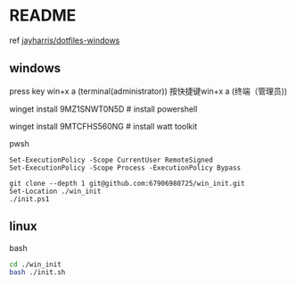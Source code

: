 # README

ref [jayharris/dotfiles-windows](https://github.com/jayharris/dotfiles-windows)

## windows

press key win+x a (terminal(administrator)) 按快捷键win+x a (终端（管理员))

winget install 9MZ1SNWT0N5D # install powershell

winget install 9MTCFHS560NG # install watt toolkit

pwsh

``` pwsh
Set-ExecutionPolicy -Scope CurrentUser RemoteSigned
Set-ExecutionPolicy -Scope Process -ExecutionPolicy Bypass

git clone --depth 1 git@github.com:67906980725/win_init.git
Set-Location ./win_init
./init.ps1
```

## linux

bash

``` bash
cd ./win_init
bash ./init.sh
```
